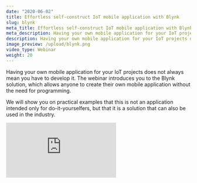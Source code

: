 ```yaml
---
date: "2020-06-02"
title: Effortless self-construct IoT mobile application with Blynk
slug: blynk
meta_title: Effortless self-construct IoT mobile application with Blynk | HARDWARIO Academy
meta_description: Having your own mobile application for your IoT projects does not always mean you have to develop it. Introducing the Blynk solution.
description: Having your own mobile application for your IoT projects does not always mean you have to develop it. Introducing the Blynk solution.
image_preview: /upload/blynk.png
video_type: Webinar
weight: 20
---
```


Having your own mobile application for your IoT projects does not always mean you have to develop it. The webinar introduces you to the Blynk solution, which allows anyone to create their own mobile application without the need for programming.

We will show you on practical examples that this is not an application intended only for do-it-yourselfers, but that it is a solution that can also be used in the industry.

<div class = "video-container">
<iframe src="https://www.youtube.com/embed/1dL2FGO9p5Y?modestbranding=1&amp;showinfo=0&amp;rel=0&amp;html5=1&amp;widgetid=2" frameborder="0" allow="accelerometer; autoplay; encrypted-media; gyroscope; picture-in-picture" allowfullscreen></iframe>
</div>
